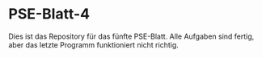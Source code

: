 # PSE-Blatt-4
Dies ist das Repository für das fünfte PSE-Blatt.
Alle Aufgaben sind fertig, aber das letzte Programm funktioniert nicht richtig.
